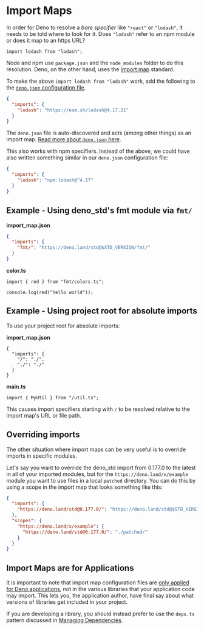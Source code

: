 # Import Maps

In order for Deno to resolve a _bare specifier_ like `"react"` or `"lodash"`, it
needs to be told where to look for it. Does `"lodash"` refer to an npm module or
does it map to an https URL?

```ts, ignore
import lodash from "lodash";
```

Node and npm use `package.json` and the `node_modules` folder to do this
resolution. Deno, on the other hand, uses the
[import map](https://github.com/WICG/import-maps) standard.

To make the above `import lodash from "lodash"` work, add the following to the
[`deno.json` configuration file](../getting_started/configuration_file.md).

```json
{
  "imports": {
    "lodash": "https://esm.sh/lodash@4.17.21"
  }
}
```

The `deno.json` file is auto-discovered and acts (among other things) as an
import map.
[Read more about `deno.json` here](../getting_started/configuration_file.md).

This also works with npm specifiers. Instead of the above, we could have also
written something similar in our `deno.json` configuration file:

```json
{
  "imports": {
    "lodash": "npm:lodash@^4.17"
  }
}
```

## Example - Using deno_std's fmt module via `fmt/`

**import_map.json**

```json
{
  "imports": {
    "fmt/": "https://deno.land/std@$STD_VERSION/fmt/"
  }
}
```

**color.ts**

```ts, ignore
import { red } from "fmt/colors.ts";

console.log(red("hello world"));
```

## Example - Using project root for absolute imports

To use your project root for absolute imports:

**import_map.json**

```jsonc
{
  "imports": {
    "/": "./",
    "./": "./"
  }
}
```

**main.ts**

```ts, ignore
import { MyUtil } from "/util.ts";
```

This causes import specifiers starting with `/` to be resolved relative to the
import map's URL or file path.

## Overriding imports

The other situation where import maps can be very useful is to override imports
in specific modules.

Let's say you want to override the deno_std import from 0.177.0 to the latest in
all of your imported modules, but for the `https://deno.land/x/example` module
you want to use files in a local `patched` directory. You can do this by using a
scope in the import map that looks something like this:

```json
{
  "imports": {
    "https://deno.land/std@0.177.0/": "https://deno.land/std@$STD_VERSION/"
  },
  "scopes": {
    "https://deno.land/x/example": {
      "https://deno.land/std@0.177.0/": "./patched/"
    }
  }
}
```

## Import Maps are for Applications

It is important to note that import map configuration files are
[only applied for Deno applications][scope], not in the various libraries that
your application code may import. This lets you, the application author, have
final say about what versions of libraries get included in your project.

If you are developing a library, you should instead prefer to use the `deps.ts`
pattern discussed in [Managing Dependencies].

[scope]: https://github.com/WICG/import-maps#scope
[Managing Dependencies]: ../../examples/manage_dependencies.md

